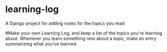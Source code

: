 # learning-log
A Django project for adding notes for the topics you read


#Make your own Learning Log, and keep a list of the topics you're learning about. Whenever you learn something new about a topic, make an entry summarizing what you've learned.
